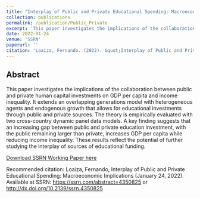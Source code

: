 ```yaml
---
title: "Interplay of Public and Private Educational Spending: Macroeconomic Implications"
collection: publications
permalink: /publication/Public_Private
excerpt: 'This paper investigates the implications of the collaboration between public and private human capital investments on GDP per capita and income inequality.'
date: 2022-01-24
venue: 'SSRN'
paperurl: ''
citation: 'Loaiza, Fernando. (2022). &quot;Interplay of Public and Private Educational Spending: Macroeconomic Implications.&quot;.'
---
```


## Abstract

This paper investigates the implications of the collaboration between public and private human capital investments on GDP per capita and income inequality. It extends an overlapping generations model with heterogeneous agents and endogenous growth that allows for educational investments through public and private sources. The theory is empirically evaluated with two cross-country dynamic panel data models. A key finding suggests that an increasing gap between public and private education investment, with the public remaining larger than private, increases GDP per capita while reducing income inequality. These results reflect the potential of further studying the interplay of sources of educational funding.

[Download SSRN Working Paper here](https://papers.ssrn.com/sol3/papers.cfm?abstract_id=4350825)

Recommended citation:
Loaiza, Fernando, Interplay of Public and Private Educational Spending: Macroeconomic Implications (January 24, 2022). Available at SSRN: https://ssrn.com/abstract=4350825 or http://dx.doi.org/10.2139/ssrn.4350825
